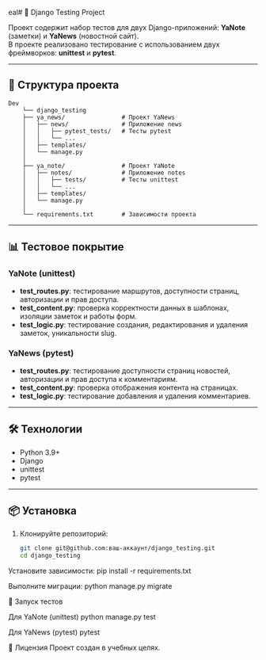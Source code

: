 eal# 📝 Django Testing Project

Проект содержит набор тестов для двух Django-приложений: **YaNote** (заметки) и **YaNews** (новостной сайт).  
В проекте реализовано тестирование с использованием двух фреймворков: **unittest** и **pytest**.

---

## 📂 Структура проекта

    Dev
        └── django_testing 
        ├── ya_news/                # Проект YaNews 
        │   ├── news/               # Приложение news 
        │   │   ├── pytest_tests/   # Тесты pytest 
        │   │   └── ... 
        │   ├── templates/ 
        │   └── manage.py 
        │ 
        ├── ya_note/                # Проект YaNote 
        │   ├── notes/              # Приложение notes 
        │   │   ├── tests/          # Тесты unittest 
        │   │   └── ... 
        │   ├── templates/ 
        │   └── manage.py 
        │ 
        └── requirements.txt        # Зависимости проекта

---

## 📊 Тестовое покрытие

### YaNote (unittest)
- **test_routes.py**: тестирование маршрутов, доступности страниц, авторизации и прав доступа.
- **test_content.py**: проверка корректности данных в шаблонах, изоляции заметок и работы форм.
- **test_logic.py**: тестирование создания, редактирования и удаления заметок, уникальности slug.

### YaNews (pytest)
- **test_routes.py**: тестирование доступности страниц новостей, авторизации и прав доступа к комментариям.
- **test_content.py**: проверка отображения контента на страницах.
- **test_logic.py**: тестирование добавления и удаления комментариев.

---

## 🛠️ Технологии

- Python 3.9+
- Django
- unittest
- pytest

---

## 📦 Установка

1. Клонируйте репозиторий:
   ```bash
   git clone git@github.com:ваш-аккаунт/django_testing.git
   cd django_testing

Установите зависимости:
pip install -r requirements.txt

Выполните миграции:
python manage.py migrate

🚀 Запуск тестов

Для YaNote (unittest)
python manage.py test

Для YaNews (pytest)
pytest

📑 Лицензия
Проект создан в учебных целях.